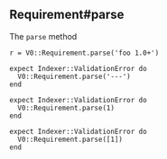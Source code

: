 ## Requirement#parse

The `parse` method

    r = V0::Requirement.parse('foo 1.0+')

    expect Indexer::ValidationError do
      V0::Requirement.parse('---')
    end

    expect Indexer::ValidationError do
      V0::Requirement.parse(1)
    end

    expect Indexer::ValidationError do
      V0::Requirement.parse([1])
    end

